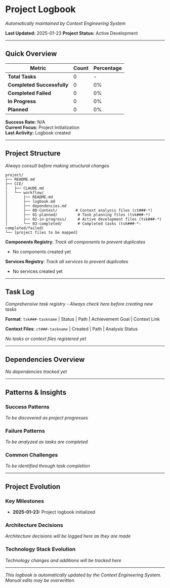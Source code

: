 # Project Logbook

*Automatically maintained by Context Engineering System*

**Last Updated:** 2025-01-23
**Project Status:** Active Development

---

## Quick Overview

| Metric | Count | Percentage |
|--------|--------|-----------|
| **Total Tasks** | 0 | - |
| **Completed Successfully** | 0 | 0% |
| **Completed Failed** | 0 | 0% |
| **In Progress** | 0 | 0% |
| **Planned** | 0 | 0% |

**Success Rate:** N/A  
**Current Focus:** Project Initialization  
**Last Activity:** Logbook created

---

## Project Structure

*Always consult before making structural changes*

```
project/
├── README.md
├── CCE/
│   ├── CLAUDE.md
│   └── workflow/
│       ├── README.md
│       ├── logbook.md
│       ├── dependencies.md
│       ├── 00-Context/        # Context analysis files (ct###-*)
│       ├── 01-planned/         # Task planning files (tsk###-*)
│       ├── 02-in-progress/     # Active development files (tsk###-*)
│       └── 03-completed/       # Completed tasks (tsk###-*-completed/failed)
└── [project files to be mapped]
```

**Components Registry**: *Track all components to prevent duplicates*
- No components created yet

**Services Registry**: *Track all services to prevent duplicates*  
- No services created yet

---

## Task Log

*Comprehensive task registry - Always check here before creating new tasks*

**Format**: `tsk###-taskname` | Status | Path | Achievement Goal | Context Link

**Context Files**: `ct###-taskname` | Created | Path | Analysis Status

*No tasks or context files registered yet*

---

## Dependencies Overview

*No dependencies tracked yet*

---

## Patterns & Insights

### Success Patterns
*To be discovered as project progresses*

### Failure Patterns  
*To be analyzed as tasks are completed*

### Common Challenges
*To be identified through task completion*

---

## Project Evolution

### Key Milestones
- **2025-01-23:** Project logbook initialized

### Architecture Decisions
*Architecture decisions will be logged here as they are made*

### Technology Stack Evolution
*Technology changes and additions will be tracked here*

---

*This logbook is automatically updated by the Context Engineering System. Manual edits may be overwritten.*